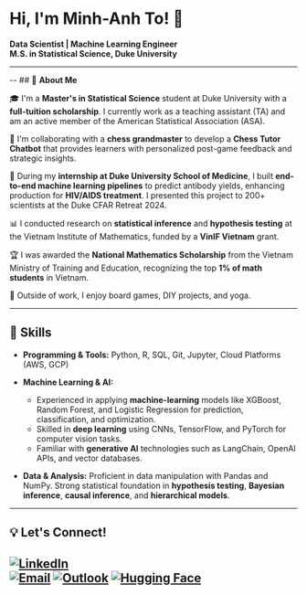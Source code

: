 # Hi, I'm Minh-Anh To! 👋  

**Data Scientist | Machine Learning Engineer**  
**M.S. in Statistical Science, Duke University**  

---

-- ## 📖 **About Me**

🎓 I'm a **Master's in Statistical Science** student at Duke University with a **full-tuition scholarship**. I currently work as a teaching assistant (TA) and am an active member of the American Statistical Association (ASA).

🤖 I'm collaborating with a **chess grandmaster** to develop a **Chess Tutor Chatbot** that provides learners with personalized post-game feedback and strategic insights.

🧪 During my **internship at Duke University School of Medicine**, I built **end-to-end machine learning pipelines** to predict antibody yields, enhancing production for **HIV/AIDS treatment**. I presented this project to 200+ scientists at the Duke CFAR Retreat 2024.

📊 I conducted research on **statistical inference** and **hypothesis testing** at the Vietnam Institute of Mathematics, funded by a **VinIF Vietnam** grant.

🏆 I was awarded the **National Mathematics Scholarship** from the Vietnam Ministry of Training and Education, recognizing the top **1% of math students** in Vietnam.

🎲 Outside of work, I enjoy board games, DIY projects, and yoga. 

---

## 🔧 **Skills**

- **Programming & Tools:** Python, R, SQL, Git, Jupyter, Cloud Platforms (AWS, GCP)

- **Machine Learning & AI:** 
    - Experienced in applying **machine-learning** models like XGBoost, Random Forest, and Logistic Regression for prediction, classification, and optimization. 
    - Skilled in **deep learning** using CNNs, TensorFlow, and PyTorch for computer vision tasks.
    - Familiar with **generative AI** technologies such as LangChain, OpenAI APIs, and vector databases.

- **Data & Analysis:** Proficient in data manipulation with Pandas and NumPy. Strong statistical foundation in **hypothesis testing**, **Bayesian inference**, **causal inference**, and **hierarchical models**.

---

## 💡 Let's Connect!  

[![LinkedIn](https://img.shields.io/badge/LinkedIn-%230077B5.svg?style=for-the-badge&logo=linkedin&logoColor=white)](https://www.linkedin.com/in/minhanhto/)  
[![Email](https://img.shields.io/badge/Email-%23D14836.svg?style=for-the-badge&logo=gmail&logoColor=white)](mailto:tominhanh1996@gmail.com)
[![Outlook](https://img.shields.io/badge/Email-%230078D4.svg?style=for-the-badge&logo=microsoft-outlook&logoColor=white)](mailto:minhanh.to@duke.edu)
[![Hugging Face](https://img.shields.io/badge/Hugging%20Face-%23FFAC45.svg?style=for-the-badge&logo=huggingface&logoColor=white)](https://huggingface.co/minhanhto09)  
---